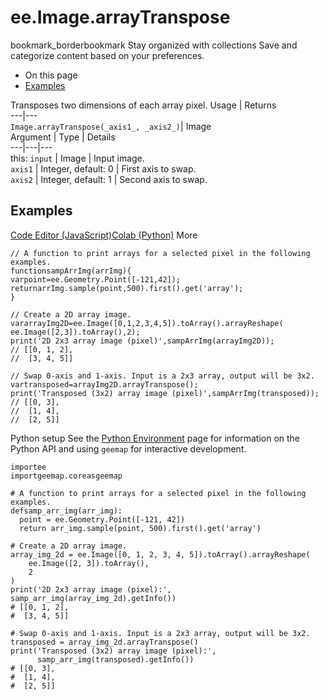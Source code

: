  
#  ee.Image.arrayTranspose
bookmark_borderbookmark Stay organized with collections  Save and categorize content based on your preferences.
  * On this page
  * [Examples](https://developers.google.com/earth-engine/apidocs/ee-image-arraytranspose#examples)


Transposes two dimensions of each array pixel.
Usage | Returns  
---|---  
`Image.arrayTranspose(_axis1_, _axis2_)`|  Image  
Argument | Type | Details  
---|---|---  
this: `input` | Image | Input image.  
`axis1` | Integer, default: 0 | First axis to swap.  
`axis2` | Integer, default: 1 | Second axis to swap.  
## Examples
[Code Editor (JavaScript)](https://developers.google.com/earth-engine/apidocs/ee-image-arraytranspose#code-editor-javascript-sample)[Colab (Python)](https://developers.google.com/earth-engine/apidocs/ee-image-arraytranspose#colab-python-sample) More
```
// A function to print arrays for a selected pixel in the following examples.
functionsampArrImg(arrImg){
varpoint=ee.Geometry.Point([-121,42]);
returnarrImg.sample(point,500).first().get('array');
}

// Create a 2D array image.
vararrayImg2D=ee.Image([0,1,2,3,4,5]).toArray().arrayReshape(
ee.Image([2,3]).toArray(),2);
print('2D 2x3 array image (pixel)',sampArrImg(arrayImg2D));
// [[0, 1, 2],
//  [3, 4, 5]]

// Swap 0-axis and 1-axis. Input is a 2x3 array, output will be 3x2.
vartransposed=arrayImg2D.arrayTranspose();
print('Transposed (3x2) array image (pixel)',sampArrImg(transposed));
// [[0, 3],
//  [1, 4],
//  [2, 5]]
```
Python setup
See the [ Python Environment](https://developers.google.com/earth-engine/guides/python_install) page for information on the Python API and using `geemap` for interactive development.
```
importee
importgeemap.coreasgeemap
```
```
# A function to print arrays for a selected pixel in the following examples.
defsamp_arr_img(arr_img):
  point = ee.Geometry.Point([-121, 42])
  return arr_img.sample(point, 500).first().get('array')

# Create a 2D array image.
array_img_2d = ee.Image([0, 1, 2, 3, 4, 5]).toArray().arrayReshape(
    ee.Image([2, 3]).toArray(),
    2
)
print('2D 2x3 array image (pixel):', samp_arr_img(array_img_2d).getInfo())
# [[0, 1, 2],
#  [3, 4, 5]]

# Swap 0-axis and 1-axis. Input is a 2x3 array, output will be 3x2.
transposed = array_img_2d.arrayTranspose()
print('Transposed (3x2) array image (pixel):',
      samp_arr_img(transposed).getInfo())
# [[0, 3],
#  [1, 4],
#  [2, 5]]
```

